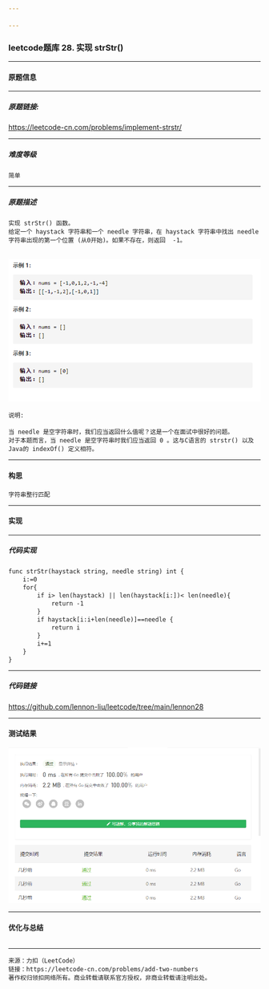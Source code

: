 ```yaml
---

---
```


### leetcode题库 28. 实现 strStr()

---
#### 原题信息

---
##### 原题链接:

https://leetcode-cn.com/problems/implement-strstr/

---
##### 难度等级
```
简单
```

---
##### 原题描述
```
实现 strStr() 函数。
给定一个 haystack 字符串和一个 needle 字符串，在 haystack 字符串中找出 needle 字符串出现的第一个位置 (从0开始)。如果不存在，则返回  -1。


```

![example1](/img/lennon15/example1.png)
```
说明:

当 needle 是空字符串时，我们应当返回什么值呢？这是一个在面试中很好的问题。
对于本题而言，当 needle 是空字符串时我们应当返回 0 。这与C语言的 strstr() 以及 Java的 indexOf() 定义相符。

```


---
#### 构思
```
字符串整行匹配
```
---
#### 实现
---
##### 代码实现
```
func strStr(haystack string, needle string) int {
	i:=0
	for{
		if i> len(haystack) || len(haystack[i:])< len(needle){
			return -1
		}
		if haystack[i:i+len(needle)]==needle {
			return i
		}
		i+=1
	}
}
```
---
##### 代码链接

https://github.com/lennon-liu/leetcode/tree/main/lennon28

---
#### 测试结果

![lennon28](/img/lennon28/lennon28.png)

----
#### 优化与总结
```

```

---
```
来源：力扣（LeetCode）
链接：https://leetcode-cn.com/problems/add-two-numbers
著作权归领扣网络所有。商业转载请联系官方授权，非商业转载请注明出处。
```

